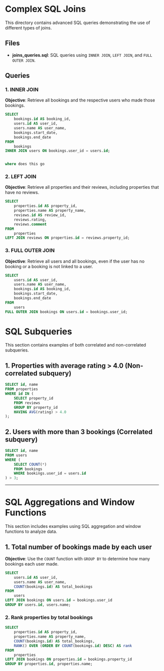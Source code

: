 # Complex SQL Joins

This directory contains advanced SQL queries demonstrating the use of different types of joins.

## Files

- **joins_queries.sql**: SQL queries using `INNER JOIN`, `LEFT JOIN`, and `FULL OUTER JOIN`.

## Queries

### 1. INNER JOIN
**Objective**: Retrieve all bookings and the respective users who made those bookings.

```sql
SELECT
    bookings.id AS booking_id,
    users.id AS user_id,
    users.name AS user_name,
    bookings.start_date,
    bookings.end_date
FROM
    bookings
INNER JOIN users ON bookings.user_id = users.id;  


where does this go
```


### 2. LEFT JOIN
**Objective**: Retrieve all properties and their reviews, including properties that have no reviews.

```sql
SELECT
    properties.id AS property_id,
    properties.name AS property_name,
    reviews.id AS review_id,
    reviews.rating,
    reviews.comment
FROM
    properties
LEFT JOIN reviews ON properties.id = reviews.property_id;
```

### 3. FULL OUTER JOIN
**Objective**: Retrieve all users and all bookings, even if the user has no booking or a booking is not linked to a user.

```sql
SELECT
    users.id AS user_id,
    users.name AS user_name,
    bookings.id AS booking_id,
    bookings.start_date,
    bookings.end_date
FROM
    users
FULL OUTER JOIN bookings ON users.id = bookings.user_id;

```


# SQL Subqueries

This section contains examples of both correlated and non-correlated subqueries.

## 1. Properties with average rating > 4.0 (Non-correlated subquery)

```sql
SELECT id, name
FROM properties
WHERE id IN (
    SELECT property_id
    FROM reviews
    GROUP BY property_id
    HAVING AVG(rating) > 4.0
);
```

## 2. Users with more than 3 bookings (Correlated subquery)

```sql
SELECT id, name
FROM users
WHERE (
    SELECT COUNT(*)
    FROM bookings
    WHERE bookings.user_id = users.id
) > 3;
```

---

# SQL Aggregations and Window Functions

This section includes examples using SQL aggregation and window functions to analyze data.

## 1. Total number of bookings made by each user

**Objective**: Use the `COUNT` function with `GROUP BY` to determine how many bookings each user made.

```sql
SELECT
    users.id AS user_id,
    users.name AS user_name,
    COUNT(bookings.id) AS total_bookings
FROM
    users
LEFT JOIN bookings ON users.id = bookings.user_id
GROUP BY users.id, users.name;
```

### 2. Rank properties by total bookings
```sql
SELECT
    properties.id AS property_id,
    properties.name AS property_name,
    COUNT(bookings.id) AS total_bookings,
    RANK() OVER (ORDER BY COUNT(bookings.id) DESC) AS rank
FROM
    properties
LEFT JOIN bookings ON properties.id = bookings.property_id
GROUP BY properties.id, properties.name;
```
